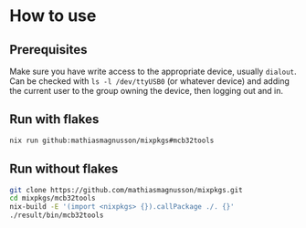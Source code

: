 # How to use

## Prerequisites

Make sure you have write access to the appropriate device, usually `dialout`.
Can be checked with `ls -l /dev/ttyUSB0` (or whatever device) and adding the
current user to the group owning the device, then logging out and in.

## Run with flakes

```sh
nix run github:mathiasmagnusson/mixpkgs#mcb32tools
```

## Run without flakes

```sh
git clone https://github.com/mathiasmagnusson/mixpkgs.git
cd mixpkgs/mcb32tools
nix-build -E '(import <nixpkgs> {}).callPackage ./. {}'
./result/bin/mcb32tools
```
